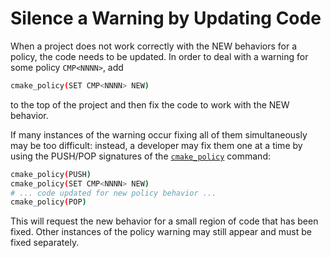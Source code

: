 # Silence a Warning by Updating Code
When a project does not work correctly with the NEW behaviors for a policy, the code needs to be updated. In order to deal with a warning for some policy `CMP<NNNN>`, add
```sh
cmake_policy(SET CMP<NNNN> NEW)
```

to the top of the project and then fix the code to work with the NEW behavior.

If many instances of the warning occur fixing all of them simultaneously may be too difficult: instead, a developer may fix them one at a time by using the PUSH/POP signatures of the [`cmake_policy`](https://cmake.org/cmake/help/latest/command/cmake_policy.html#command:cmake_policy) command:
```sh
cmake_policy(PUSH)
cmake_policy(SET CMP<NNNN> NEW)
# ... code updated for new policy behavior ...
cmake_policy(POP)
```

This will request the new behavior for a small region of code that has been fixed. Other instances of the policy warning may still appear and must be fixed separately.
